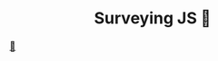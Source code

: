<h1 style="text-align:center"> Surveying JS 📝</h1>

### [📖](https://github.com/getify/You-Dont-Know-JS/blob/2nd-ed/get-started/ch2.md)
